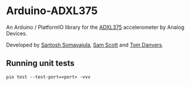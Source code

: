 # Arduino-ADXL375
An Arduino / PlatformIO library for the 
[ADXL375](https://www.analog.com/en/products/adxl375.html)
accelerometer by Analog Devices.

Developed by 
[Santosh Somayajula](https://github.com/tsyrd), 
[Sam Scott](https://github.com/robosam2003) and 
[Tom Danvers](https://github.com/TomD53).

## Running unit tests
    pio test --test-port=<port> -vvv